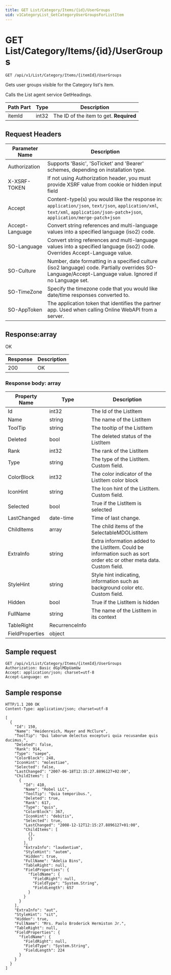```yaml
---
title: GET List/Category/Items/{id}/UserGroups
uid: v1CategoryList_GetCategoryUserGroupsForListItem
---
```


# GET List/Category/Items/{id}/UserGroups

```http
GET /api/v1/List/Category/Items/{itemId}/UserGroups
```

Gets user groups visible for the Category list's item.


Calls the List agent service GetHeadings.





| Path Part | Type | Description |
|-----------|------|-------------|
| itemId | int32 | The ID of the item to get. **Required** |



## Request Headers

| Parameter Name | Description |
|----------------|-------------|
| Authorization  | Supports 'Basic', 'SoTicket' and 'Bearer' schemes, depending on installation type. |
| X-XSRF-TOKEN   | If not using Authorization header, you must provide XSRF value from cookie or hidden input field |
| Accept         | Content-type(s) you would like the response in: `application/json`, `text/json`, `application/xml`, `text/xml`, `application/json-patch+json`, `application/merge-patch+json` |
| Accept-Language | Convert string references and multi-language values into a specified language (iso2) code. |
| SO-Language | Convert string references and multi-language values into a specified language (iso2) code. Overrides Accept-Language value. |
| SO-Culture | Number, date formatting in a specified culture (iso2 language) code. Partially overrides SO-Language/Accept-Language value. Ignored if no Language set. |
| SO-TimeZone | Specify the timezone code that you would like date/time responses converted to. |
| SO-AppToken | The application token that identifies the partner app. Used when calling Online WebAPI from a server. |


## Response:array

OK

| Response | Description |
|----------------|-------------|
| 200 | OK |

### Response body: array

| Property Name | Type |  Description |
|----------------|------|--------------|
| Id | int32 | The Id of the ListItem |
| Name | string | The name of the ListItem |
| ToolTip | string | The tooltip of the ListItem |
| Deleted | bool | The deleted status of the ListItem |
| Rank | int32 | The rank of the ListItem |
| Type | string | The type of the ListItem. Custom field. |
| ColorBlock | int32 | The color indicator of the ListItem color block |
| IconHint | string | The Icon hint of the ListItem. Custom field. |
| Selected | bool | True if the ListItem is selected |
| LastChanged | date-time | Time of last change. |
| ChildItems | array | The child items of the SelectableMDOListItem |
| ExtraInfo | string | Extra information added to the ListItem. Could be information such as sort order etc or other meta data. Custom field. |
| StyleHint | string | Style hint indicating, information such as background color etc. Custom field. |
| Hidden | bool | True if the ListItem is hidden |
| FullName | string | The name of the ListItem in its context |
| TableRight | RecurrenceInfo |  |
| FieldProperties | object |  |

## Sample request

```http!
GET /api/v1/List/Category/Items/{itemId}/UserGroups
Authorization: Basic dGplMDpUamUw
Accept: application/json; charset=utf-8
Accept-Language: en
```

## Sample response

```http_
HTTP/1.1 200 OK
Content-Type: application/json; charset=utf-8

[
  {
    "Id": 150,
    "Name": "Heidenreich, Mayer and McClure",
    "ToolTip": "Qui laborum delectus excepturi quia recusandae quis ducimus.",
    "Deleted": false,
    "Rank": 914,
    "Type": "saepe",
    "ColorBlock": 248,
    "IconHint": "molestiae",
    "Selected": false,
    "LastChanged": "2007-06-18T12:15:27.8896127+02:00",
    "ChildItems": [
      {
        "Id": 410,
        "Name": "Robel LLC",
        "ToolTip": "Quia temporibus.",
        "Deleted": true,
        "Rank": 617,
        "Type": "quis",
        "ColorBlock": 367,
        "IconHint": "debitis",
        "Selected": true,
        "LastChanged": "2008-12-12T12:15:27.8896127+01:00",
        "ChildItems": [
          {},
          {}
        ],
        "ExtraInfo": "laudantium",
        "StyleHint": "autem",
        "Hidden": true,
        "FullName": "Adelia Bins",
        "TableRight": null,
        "FieldProperties": {
          "fieldName": {
            "FieldRight": null,
            "FieldType": "System.String",
            "FieldLength": 657
          }
        }
      }
    ],
    "ExtraInfo": "aut",
    "StyleHint": "sit",
    "Hidden": true,
    "FullName": "Mrs. Paolo Broderick Hermiston Jr.",
    "TableRight": null,
    "FieldProperties": {
      "fieldName": {
        "FieldRight": null,
        "FieldType": "System.String",
        "FieldLength": 224
      }
    }
  }
]
```